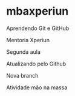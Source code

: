 # mbaxperiun

Aprendendo Git e GitHub

Mentoria Xperiun

Segunda aula

Atualizando pelo Github

Nova branch

Atividade mão na massa
